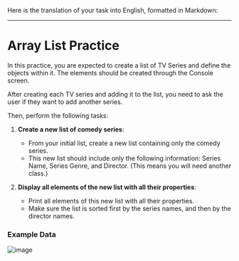 Here is the translation of your task into English, formatted in Markdown:

---

# Array List Practice

In this practice, you are expected to create a list of TV Series and define the objects within it. The elements should be created through the Console screen.

After creating each TV series and adding it to the list, you need to ask the user if they want to add another series. 

Then, perform the following tasks:

1. **Create a new list of comedy series**:  
   - From your initial list, create a new list containing only the comedy series.
   - This new list should include only the following information: Series Name, Series Genre, and Director. (This means you will need another class.)

2. **Display all elements of the new list with all their properties**:  
   - Print all elements of this new list with all their properties.
   - Make sure the list is sorted first by the series names, and then by the director names.

### Example Data


![image](https://github.com/user-attachments/assets/6d401b82-f477-411f-a09e-6d9fca567217)


